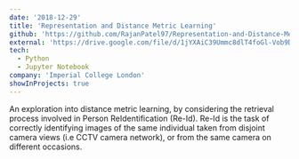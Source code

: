 ```yaml
---
date: '2018-12-29'
title: 'Representation and Distance Metric Learning'
github: 'https://github.com/RajanPatel97/Representation-and-Distance-Metric-Learning'
external: 'https://drive.google.com/file/d/1jYXAiC39Ummc8dlT4foGl-Vob9DKcT_1/view?usp=sharing'
tech:
  - Python
  - Jupyter Notebook
company: 'Imperial College London'
showInProjects: true
---
```


An exploration into distance metric learning, by considering the retrieval process involved in Person ReIdentification (Re-Id). Re-Id is the task of correctly identifying images of the same individual taken from disjoint camera views (i.e CCTV camera network), or from the same camera on different occasions.
